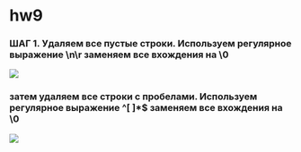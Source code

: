 # hw9
### ШАГ 1. Удаляем все пустые строки. Используем регулярное выражение \n\r заменяем все вхождения на \0
![](https://pp.userapi.com/c834301/v834301642/1509db/I0XjND1-dkA.jpg)
### затем удаляем все строки с пробелами. Используем регулярное выражение ^[ ]*$ заменяем все вхождения на \0
![](https://pp.userapi.com/c824501/v824501688/149e2d/4jPDGisDULw.jpg)
